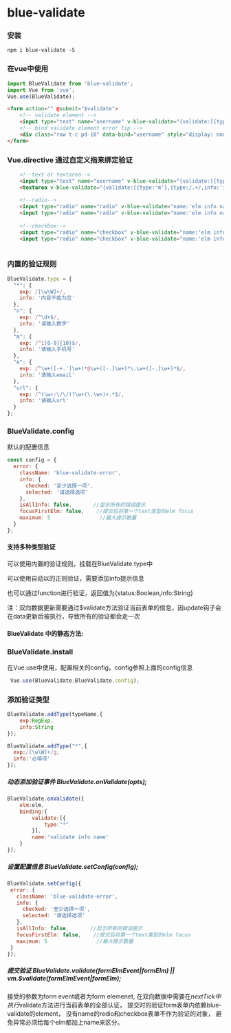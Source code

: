 # blue-validate
 
### 安装
```shell
npm i blue-validate -S
```

### 在vue中使用
```javascript
import BlueValidate from 'blue-validate';
import Vue from 'vue';
Vue.use(BlueValidate);
```

```html
<form action="" @submit="$validate">
    <!-- validate element -->
    <input type="text" name="username" v-blue-validate="{validate:[{type:'*'}]}"/>
    <!-- bind validate element error tip -->
    <div class="row t-c pd-10" data-bind="username" style="display: none;"></div>
</form>
```

### Vue.directive 通过自定义指来绑定验证

```html
    <!--text or textarea--> 
    <input type="text" name="username" v-blue-validate="{validate:[{type:'m'},{type:/.+/,info:'is empty'},{type:function(){return selfMethods();}}],name:'elm info name'}"/>
    <textarea v-blue-validate="{validate:[{type:'m'},{type:/.+/,info:'is empty'},{type:function(){return selfMethods();}}],name:'elm info name'}"></textarea>
    
    <!--radio-->
    <input type="radio" name="radio" v-blue-validate="name:'elm info name'}"/>
    <input type="radio" name="radio" v-blue-validate="name:'elm info name'}"/>
    
    <!--checkbox-->
    <input type="radio" name="checkbox" v-blue-validate="name:'elm info name'}"/>
    <input type="radio" name="checkbox" v-blue-validate="name:'elm info name'}"/>
    
```

### 内置的验证规则
```javascript
BlueValidate.type = {
  "*": {
    exp: /[\w\W]+/,
    info: '内容不能为空'
  },
  "n": {
    exp: /^\d+$/,
    info: '请输入数字'
  },
  "m": {
    exp: /^1[0-9]{10}$/,
    info: '请输入手机号'
  },
  "e": {
    exp: /^\w+([-+.']\w+)*@\w+([-.]\w+)*\.\w+([-.]\w+)*$/,
    info: '请输入email'
  },
  "url": {
    exp: /^(\w+:\/\/)?\w+(\.\w+)+.*$/,
    info: '请输入url'
  }
};
```

### BlueValidate.config
默认的配置信息
```javascript
const config = {
  error: {
    className: 'blue-validate-error',
    info: {
      checked: '至少选择一项',
      selected: '请选择选项'
    },
    isAllInfo: false,       //显示所有的错误提示
    focusFirstElm: false,    //提交后将第一个text类型的elm focus
    maximum: 5                //最大提示数量
  }
};
```


#### 支持多种类型验证

可以使用内置的验证规则，挂载在BlueValidate.type中

可以使用自动以的正则验证，需要添加info提示信息

也可以通过function进行验证，返回值为{status:Boolean,info:String}

注：双向数据更新需要通过$validate方法验证当前表单的信息，因update钩子会在data更新后被执行，导致所有的验证都会走一次

#### BlueValidate 中的静态方法:

### BlueValidate.install

在Vue.use中使用，配置相关的config，config参照上面的config信息
```javascript
 Vue.use(BlueValidate,BlueValidate.config);
```

### 添加验证类型
```javascript
BlueValidate.addType(typeName,{
    exp:RegExp,
    info:String
});
```

```javascript
BlueValidate.addType("*",{
  exp:/[\w\W]+/g,
  info:'必填项'
});
```

##### 动态添加验证事件 BlueValidate.onValidate(opts);
```javascript
BlueValidate.onValidate({
    elm:elm,
    binding:{
        validate:[{
            type:"*"
        }],
        name:'validate info name'
    }
});
```

##### 设置配置信息 BlueValidate.setConfig(config);

```javascript
BlueValidate.setConfig({
 error: {
   className: 'blue-validate-error',
   info: {
     checked: '至少选择一项',
     selected: '请选择选项'
   },
   isAllInfo: false,       //显示所有的错误提示
   focusFirstElm: false,    //提交后将第一个text类型的elm focus
   maximum: 5                //最大提示数量
 }
});
```
##### 提交验证 BlueValidate.validate(formElmEvent|formElm) || vm.$validate(formElmEvent|formElm);
接受的参数为form event或者为form elemenet,
在双向数据中需要在$nextTick中执行$validate方法进行当前表单的全部认证，
提交时的验证form表单内依赖blue-validate的element，
没有name的redio和checkbox表单不作为验证的对象，
避免异常必须给每个elm都加上name来区分。
















